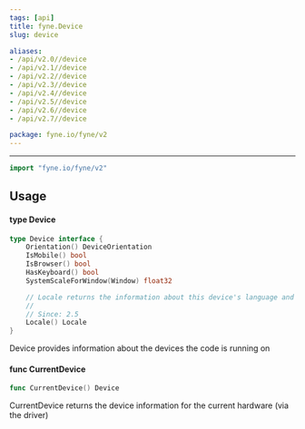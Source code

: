 ```yaml
---
tags: [api]
title: fyne.Device
slug: device

aliases:
- /api/v2.0//device
- /api/v2.1//device
- /api/v2.2//device
- /api/v2.3//device
- /api/v2.4//device
- /api/v2.5//device
- /api/v2.6//device
- /api/v2.7//device

package: fyne.io/fyne/v2
---
```



---
```go
import "fyne.io/fyne/v2"
```

## Usage

#### type Device

```go
type Device interface {
	Orientation() DeviceOrientation
	IsMobile() bool
	IsBrowser() bool
	HasKeyboard() bool
	SystemScaleForWindow(Window) float32

	// Locale returns the information about this device's language and region.
	//
	// Since: 2.5
	Locale() Locale
}
```

Device provides information about the devices the code is running on

#### func  CurrentDevice

```go
func CurrentDevice() Device
```
CurrentDevice returns the device information for the current hardware (via the driver)
